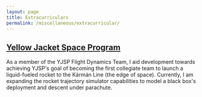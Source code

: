 ```yaml
---
layout: page
title: Extracurriculars
permalink: /miscellaneous/extracurricular/
---
```


<h2><a href="https://www.gtspaceprogram.com/">Yellow Jacket Space Program</a></h2>

As a member of the YJSP Flight Dynamics Team, I aid development towards achieving YJSP's goal of becoming the first collegiate team to launch a liquid-fueled rocket to the Kármán Line (the edge of space). Currently, I am expanding the rocket trajectory simulator capabilities to model a black box's deployment and descent under parachute.
